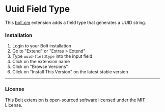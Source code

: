 Uuid Field Type
======================

This [bolt.cm](https://bolt.cm/) extension adds a field type that generates a UUID string.

### Installation
1. Login to your Bolt installation
2. Go to "Extend" or "Extras > Extend"
3. Type `uuid-fieldtype` into the input field
4. Click on the extension name
5. Click on "Browse Versions"
6. Click on "Install This Version" on the latest stable version


---

### License

This Bolt extension is open-sourced software licensed under the MIT License.
